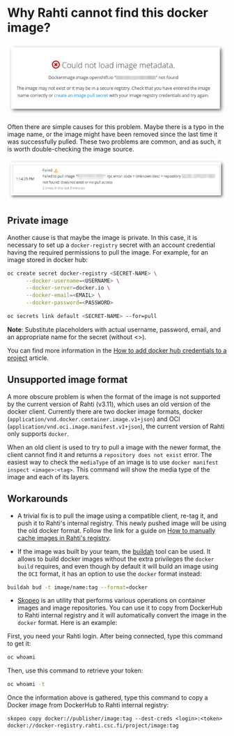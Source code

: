 # Why Rahti cannot find this docker image?

![Could not load image](img/Could_not_load_image_metadata.png)

Often there are simple causes for this problem. Maybe there is a typo in the image name, or the image might have been removed since the last time it was successfully pulled. These two problems are common, and as such, it is worth double-checking the image source.

![Failed to pull image](img/Failed_to_pull_image.png)

## Private image

Another cause is that maybe the image is private. In this case, it is necessary to set up a `docker-registry` secret with an account credential having the required permissions to pull the image. For example, for an image stored in docker hub:

```bash
oc create secret docker-registry <SECRET-NAME> \
      --docker-username=<USERNAME> \
      --docker-server=docker.io \
      --docker-email=<EMAIL> \
      --docker-password=<PASSWORD>
```

```bash
oc secrets link default <SECRET-NAME> --for=pull
```

**Note**: Substitute placeholders with actual username, password, email, and an appropriate name for the secret (without <>).

You can find more information in the [How to add docker hub credentials to a project](../../../cloud/rahti/tutorials/docker_hub_login/) article.

## Unsupported image format

A more obscure problem is when the format of the image is not supported by the current version of Rahti (v3.11), which uses an old version of the docker client. Currently there are two docker image formats, docker (`application/vnd.docker.container.image.v1+json`) and OCI (`application/vnd.oci.image.manifest.v1+json`), the current version of Rahti only supports `docker`.

When an old client is used to try to pull a image with the newer format, the client cannot find it and returns a `repository does not exist` error. The easiest way to check the `mediaType` of an image is to use `docker manifest inspect <image>:<tag>`. This command will show the media type of the image and each of its layers.


## Workarounds

* A trivial fix is to pull the image using a compatible client, re-tag it, and push it to Rahti's internal registry. This newly pushed image will be using the old docker format. Follow the link for a guide on [How to manually cache images in Rahti's registry](../../../cloud/rahti/tutorials/docker_hub_manual_caching/).

* If the image was built by your team, the [buildah](https://buildah.io) tool can be used. It allows to build docker images without the extra privileges the `docker build` requires, and even though by default it will build an image using the `OCI` format, it has an option to use the `docker` format instead:

```bash
buildah bud -t image/name:tag --format=docker
```

* [Skopeo](https://github.com/containers/skopeo) is an utility that performs various operations on container images and image repositories.
You can use it to copy from DockerHub to Rahti internal registry and it will automatically convert the image in the `docker` format. Here is an example:  

First, you need your Rahti login. After being connected, type this command to get it:

```sh
oc whoami
```

Then, use this command to retrieve your token:  

```sh
oc whoami -t
```

Once the information above is gathered, type this command to copy a Docker image from DockerHub to Rahti internal registry:  

```
skopeo copy docker://publisher/image:tag --dest-creds <login>:<token> docker://docker-registry.rahti.csc.fi/project/image:tag
```
